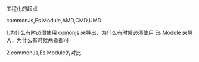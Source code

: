 工程化的起点

commonJs,Es Module,AMD,CMD,UMD

1.为什么有时必须使用 comonjs 来导出，为什么有时候必须使用 Es Module 来导入，为什么有时候两者都可

2.commonJs,Es Module的对比
